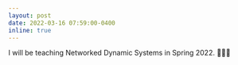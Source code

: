 ```yaml
---
layout: post
date: 2022-03-16 07:59:00-0400
inline: true
---
```


I will be teaching Networked Dynamic Systems in Spring 2022. 👨🏼‍🏫
